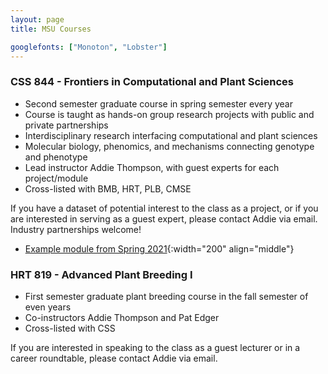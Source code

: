 ```yaml
---
layout: page
title: MSU Courses

googlefonts: ["Monoton", "Lobster"]
---
```



### CSS 844 - Frontiers in Computational and Plant Sciences

* Second semester graduate course in spring semester every year
* Course is taught as hands-on group research projects with public and private partnerships
* Interdisciplinary research interfacing computational and plant sciences 
* Molecular biology, phenomics, and mechanisms connecting genotype and phenotype
* Lead instructor Addie Thompson, with guest experts for each project/module
* Cross-listed with BMB, HRT, PLB, CMSE

If you have a dataset of potential interest to the class as a project, or if you are interested in serving as a guest expert, please contact Addie via email.
Industry partnerships welcome!

* [Example module from Spring 2021](/images/Course_Images/css844_sweet_corn.png){:width="200" align="middle"}

### HRT 819 - Advanced Plant Breeding I

* First semester graduate plant breeding course in the fall semester of even years
* Co-instructors Addie Thompson and Pat Edger
* Cross-listed with CSS

If you are interested in speaking to the class as a guest lecturer or in a career roundtable, please contact Addie via email.
